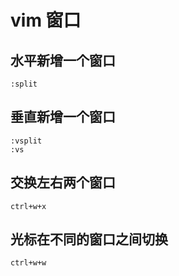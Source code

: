 # vim 窗口

## 水平新增一个窗口

```
:split
```

## 垂直新增一个窗口

```
:vsplit
:vs
```

## 交换左右两个窗口

```
ctrl+w+x
```

## 光标在不同的窗口之间切换

```
ctrl+w+w
```


